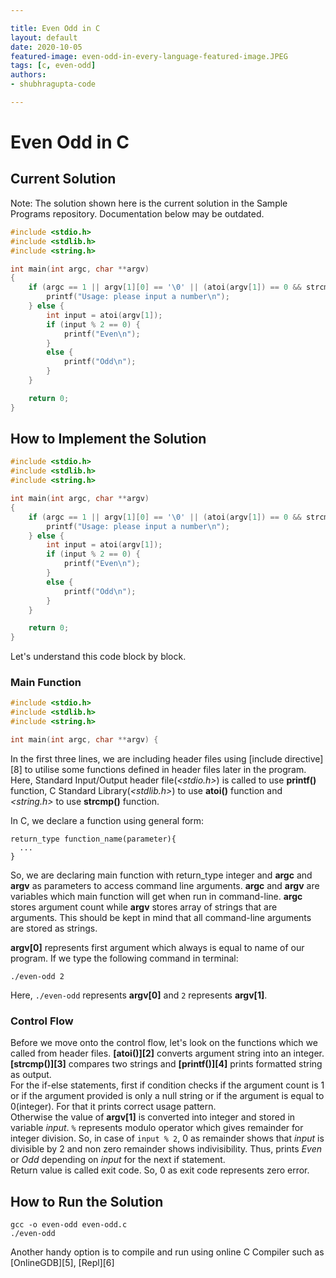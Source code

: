 ```yaml
---

title: Even Odd in C  
layout: default  
date: 2020-10-05
featured-image: even-odd-in-every-language-featured-image.JPEG
tags: [c, even-odd]  
authors:
- shubhragupta-code

---
```


# Even Odd in C

## Current Solution

Note: The solution shown here is the current solution in the Sample Programs repository. Documentation below may be outdated.

```C
#include <stdio.h>
#include <stdlib.h>
#include <string.h>

int main(int argc, char **argv)
{    
    if (argc == 1 || argv[1][0] == '\0' || (atoi(argv[1]) == 0 && strcmp(argv[1], "0") != 0)) {
        printf("Usage: please input a number\n");
    } else {
        int input = atoi(argv[1]);
        if (input % 2 == 0) {
            printf("Even\n");
        }
        else {
            printf("Odd\n");
        }
    }

    return 0;
}

```

## How to Implement the Solution


```c
#include <stdio.h>
#include <stdlib.h>
#include <string.h>

int main(int argc, char **argv)
{    
    if (argc == 1 || argv[1][0] == '\0' || (atoi(argv[1]) == 0 && strcmp(argv[1], "0") != 0)) {
        printf("Usage: please input a number\n");
    } else {
        int input = atoi(argv[1]);
        if (input % 2 == 0) {
            printf("Even\n");
        }
        else {
            printf("Odd\n");
        }
    }

    return 0;
}
```
Let's understand this code block by block.

### Main Function
```c
#include <stdio.h>
#include <stdlib.h>
#include <string.h>

int main(int argc, char **argv) {
```
In the first three lines, we are including header files using [include directive][8] to utilise some functions defined in header files later in the program.
Here, Standard Input/Output header file(*\<stdio.h\>*) is called to use **printf()** function, C Standard Library(*\<stdlib.h\>*) to use **atoi()** function and *\<string.h\>* to use **strcmp()** function.&nbsp;

In C, we declare a function using general form:
```
return_type function_name(parameter){
  ...
}
```
So, we are declaring main function with return_type integer and **argc** and **argv** as parameters to access command line arguments.
**argc** and **argv** are variables which main function will get when run in command-line. **argc** stores argument count while **argv** stores array of strings that are arguments. This should be kept in mind that all command-line arguments are stored as strings.

**argv[0]** represents first argument which always is equal to name of our program. If we type the following command in terminal:
```console
./even-odd 2
```
Here, ```./even-odd``` represents **argv[0]** and ```2``` represents **argv[1]**.

### Control Flow
Before we move onto the control flow, let's look on the functions which we called from header files.
**[atoi()][2]** converts argument string into an integer. **[strcmp()][3]** compares two strings and **[printf()][4]** prints formatted string as output.  
For the if-else statements, first if condition checks if the argument count is 1 or if the argument provided is only a null string or if the argument is equal to 0(integer). For that it prints correct usage pattern.  
Otherwise the value of **argv[1]** is converted into integer and stored in variable *input*. ```%``` represents modulo operator which gives remainder for integer division. So, in case of ```input % 2```, 0 as remainder shows that *input* is divisible by 2 and non zero remainder shows indivisibility. Thus, prints *Even* or *Odd* depending on *input* for the next if statement.  
Return value is called exit code. So, 0 as exit code represents zero error.


## How to Run the Solution

```console
gcc -o even-odd even-odd.c
./even-odd
```
Another handy option is to compile and run using online C Compiler such as [OnlineGDB][5], [Repl][6]
